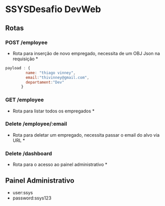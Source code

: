 # SSYSDesafio DevWeb

## Rotas

### POST /employee


* Rota para inserção de novo empregado, necessita de um OBJ Json na requisição *


 ```javascript 
 payload : { 
          name: "thiago vinney",
          email:"thivinney@gmail.com",
          departament:"Dev"
        }
 ```
    
### GET /employee


* Rota para listar todos os empregados *


### Delete /employee/:email


* Rota para deletar um empregado, necessita passar o email do alvo via URL *


### Delete /dashboard


* Rota para o acesso ao painel administrativo *

## Painel Administrativo
  
  * user:ssys
  * password:ssys123
  
 
  


    

